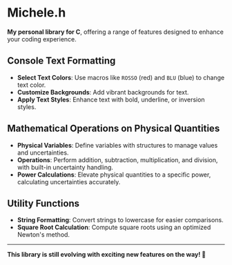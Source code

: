 # Michele.h

**My personal library for C**, offering a range of features designed to enhance your coding experience.

## Console Text Formatting
- **Select Text Colors**: Use macros like `ROSSO` (red) and `BLU` (blue) to change text color.  
- **Customize Backgrounds**: Add vibrant backgrounds for text.  
- **Apply Text Styles**: Enhance text with bold, underline, or inversion styles.  

## Mathematical Operations on Physical Quantities
- **Physical Variables**: Define variables with structures to manage values and uncertainties.  
- **Operations**: Perform addition, subtraction, multiplication, and division, with built-in uncertainty handling.  
- **Power Calculations**: Elevate physical quantities to a specific power, calculating uncertainties accurately.  

## Utility Functions
- **String Formatting**: Convert strings to lowercase for easier comparisons.  
- **Square Root Calculation**: Compute square roots using an optimized Newton's method.  

---

**This library is still evolving with exciting new features on the way! 🚀**  